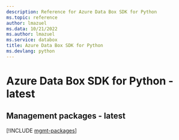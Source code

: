 ```yaml
---
description: Reference for Azure Data Box SDK for Python
ms.topic: reference
author: lmazuel
ms.data: 10/21/2022
ms.author: lmazuel
ms.service: databox
title: Azure Data Box SDK for Python
ms.devlang: python
---
```

# Azure Data Box SDK for Python - latest

## Management packages - latest
[!INCLUDE [mgmt-packages](data-box-mgmt-index.md)]